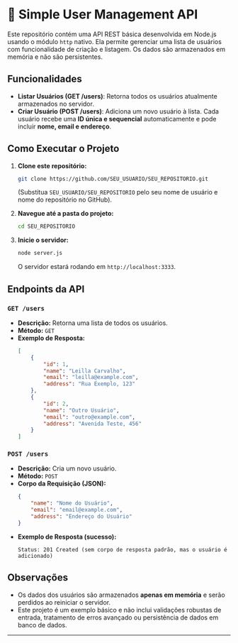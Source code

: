 # 👥 Simple User Management API

Este repositório contém uma API REST básica desenvolvida em Node.js usando o módulo `http` nativo. Ela permite gerenciar uma lista de usuários com funcionalidade de criação e listagem. Os dados são armazenados em memória e não são persistentes.

## Funcionalidades

-   **Listar Usuários (GET /users)**: Retorna todos os usuários atualmente armazenados no servidor.
-   **Criar Usuário (POST /users)**: Adiciona um novo usuário à lista. Cada usuário recebe uma **ID única e sequencial** automaticamente e pode incluir **nome, email e endereço**.

## Como Executar o Projeto

1.  **Clone este repositório:**
    ```bash
    git clone https://github.com/SEU_USUARIO/SEU_REPOSITORIO.git
    ```
    (Substitua `SEU_USUARIO/SEU_REPOSITORIO` pelo seu nome de usuário e nome do repositório no GitHub).

2.  **Navegue até a pasta do projeto:**
    ```bash
    cd SEU_REPOSITORIO
    ```

3.  **Inicie o servidor:**
    ```bash
    node server.js
    ```
    O servidor estará rodando em `http://localhost:3333`.

## Endpoints da API

### `GET /users`

-   **Descrição:** Retorna uma lista de todos os usuários.
-   **Método:** `GET`
-   **Exemplo de Resposta:**
    ```json
    [
        {
            "id": 1,
            "name": "Leilla Carvalho",
            "email": "leilla@example.com",
            "address": "Rua Exemplo, 123"
        },
        {
            "id": 2,
            "name": "Outro Usuário",
            "email": "outro@example.com",
            "address": "Avenida Teste, 456"
        }
    ]
    ```

### `POST /users`

-   **Descrição:** Cria um novo usuário.
-   **Método:** `POST`
-   **Corpo da Requisição (JSON):**
    ```json
    {
        "name": "Nome do Usuário",
        "email": "email@example.com",
        "address": "Endereço do Usuário"
    }
    ```
-   **Exemplo de Resposta (sucesso):**
    ```
    Status: 201 Created (sem corpo de resposta padrão, mas o usuário é adicionado)
    ```

## Observações

-   Os dados dos usuários são armazenados **apenas em memória** e serão perdidos ao reiniciar o servidor.
-   Este projeto é um exemplo básico e não inclui validações robustas de entrada, tratamento de erros avançado ou persistência de dados em banco de dados.

---
